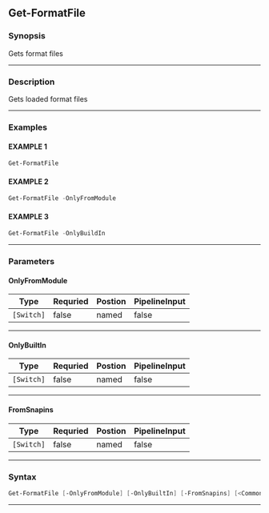 
Get-FormatFile
--------------
### Synopsis
Gets format files

---
### Description

Gets loaded format files

---
### Examples
#### EXAMPLE 1
```PowerShell
Get-FormatFile
```

#### EXAMPLE 2
```PowerShell
Get-FormatFile -OnlyFromModule
```

#### EXAMPLE 3
```PowerShell
Get-FormatFile -OnlyBuildIn
```

---
### Parameters
#### **OnlyFromModule**

|Type          |Requried|Postion|PipelineInput|
|--------------|--------|-------|-------------|
|```[Switch]```|false   |named  |false        |
---
#### **OnlyBuiltIn**

|Type          |Requried|Postion|PipelineInput|
|--------------|--------|-------|-------------|
|```[Switch]```|false   |named  |false        |
---
#### **FromSnapins**

|Type          |Requried|Postion|PipelineInput|
|--------------|--------|-------|-------------|
|```[Switch]```|false   |named  |false        |
---
### Syntax
```PowerShell
Get-FormatFile [-OnlyFromModule] [-OnlyBuiltIn] [-FromSnapins] [<CommonParameters>]
```
---


